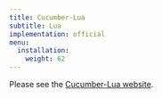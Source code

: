 ```yaml
---
title: Cucumber-Lua
subtitle: Lua
implementation: official
menu:
  installation:
    weight: 62
---
```


Please see the [Cucumber-Lua website](https://github.com/cucumber/cucumber-lua).
